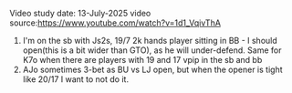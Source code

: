 Video study date: 13-July-2025
video source:https://www.youtube.com/watch?v=1d1_VqivThA

1. I'm on the sb with Js2s, 19/7 2k hands player sitting in BB - I should open(this is a bit wider than GTO), as he will under-defend. Same for K7o when there are players with 19 and 17 vpip in the sb and bb
2.  AJo sometimes 3-bet as BU vs LJ open, but when the opener is tight like 20/17 I want to not do it.